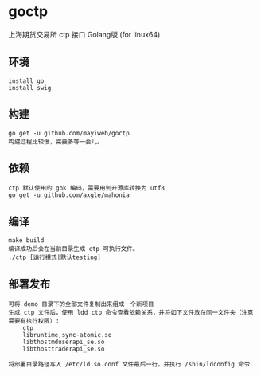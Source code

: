 # goctp
上海期货交易所 ctp 接口 Golang版 (for linux64)

## 环境
    install go
    install swig

## 构建
    go get -u github.com/mayiweb/goctp
    构建过程比较慢，需要多等一会儿。

## 依赖
    ctp 默认使用的 gbk 编码，需要用到开源库转换为 utf8
    go get -u github.com/axgle/mahonia

## 编译
    make build
    编译成功后会在当前目录生成 ctp 可执行文件。
    ./ctp [运行模式|默认testing]

## 部署发布
    可将 demo 目录下的全部文件复制出来组成一个新项目
    生成 ctp 文件后，使用 ldd ctp 命令查看依赖关系，并将如下文件放在同一文件夹（注意需要有执行权限）:
        ctp
        libruntime,sync-atomic.so
        libthostmduserapi_se.so
        libthosttraderapi_se.so

    将部署目录路径写入 /etc/ld.so.conf 文件最后一行，并执行 /sbin/ldconfig 命令
